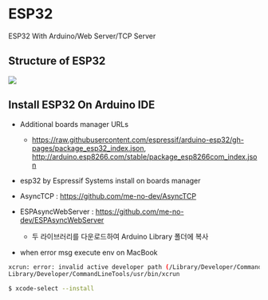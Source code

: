 # ESP32
ESP32 With Arduino/Web Server/TCP Server

## Structure of ESP32
<img src="https://github.com/AUTO-KKYU/ESP32/assets/118419026/32cf20ad-40cd-4573-a82c-e635e59422b7">



## Install ESP32 On Arduino IDE
- Additional boards manager URLs
    - https://raw.githubusercontent.com/espressif/arduino-esp32/gh-pages/package_esp32_index.json, http://arduino.esp8266.com/stable/package_esp8266com_index.json
- esp32 by Espressif Systems install on boards manager
- AsyncTCP : https://github.com/me-no-dev/AsyncTCP
- ESPAsyncWebServer : https://github.com/me-no-dev/ESPAsyncWebServer
    - 두 라이브러리를 다운로드하여 Arduino Library 폴더에 복사    

- when error msg execute env on MacBook
```sh
xcrun: error: invalid active developer path (/Library/Developer/CommandLineTools), missing xcrun at: /
Library/Developer/CommandLineTools/usr/bin/xcrun
```
```sh
$ xcode-select --install
```

